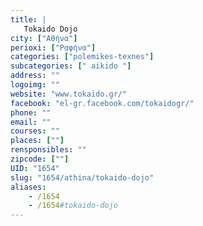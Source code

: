 ```yaml
---
title: |
   Tokaido Dojo
city: ["Αθήνα"]
perioxi: ["Ραφήνα"]
categories: ["polemikes-texnes"]
subcategories: [" aikido "]
address: ""
logoimg: ""
website: "www.tokaido.gr/"
facebook: "el-gr.facebook.com/tokaidogr/"
phone: ""
email: ""
courses: ""
places: [""]
rensponsibles: ""
zipcode: [""]
UID: "1654"
slug: "1654/athina/tokaido-dojo"
aliases:
    - /1654
    - /1654#tokaido-dojo
---
```


